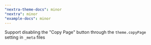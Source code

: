 ```yaml
---
"nextra-theme-docs": minor
"nextra": minor
"example-docs": minor
---
```


Support disabling the "Copy Page" button through the `theme.copyPage` setting in `_meta` files

